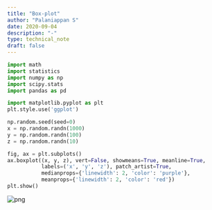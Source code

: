 ```yaml
---
title: "Box-plot"
author: "Palaniappan S"
date: 2020-09-04
description: "-"
type: technical_note
draft: false
---
```


```python
import math
import statistics
import numpy as np
import scipy.stats
import pandas as pd
```


```python
import matplotlib.pyplot as plt
plt.style.use('ggplot')
```


```python
np.random.seed(seed=0)
x = np.random.randn(1000)
y = np.random.randn(100)
z = np.random.randn(10)
```


```python
fig, ax = plt.subplots()
ax.boxplot((x, y, z), vert=False, showmeans=True, meanline=True,
           labels=('x', 'y', 'z'), patch_artist=True,
           medianprops={'linewidth': 2, 'color': 'purple'},
           meanprops={'linewidth': 2, 'color': 'red'})
plt.show()
```


![png](Box-plot_4_0.png)

